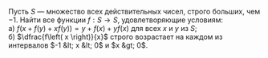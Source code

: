 Пусть $S$ — множество всех действительных чисел, строго больших, чем $-1$. Найти все функции $f:S\to S$, удовлетворяющие условиям:
<br>а) $f(x+f(y)+xf(y))=y+f(x)+yf(x)$ для всех $x$ и $y$ из $S$;
<br>б) $\dfrac{f\left( x \right)}{x}$ строго возрастает на каждом из интервалов $-1 &lt; x &lt; 0$ и $x &gt; 0$.